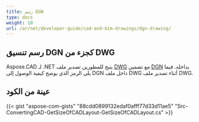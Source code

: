 ```yaml
---
title: رسم DGN
type: docs
weight: 10
url: /ar/net/developer-guide/cad-and-bim-drawings/dgn-drawing/
---
```


## **رسم تنسيق DGN كجزء من DWG**

Aspose.CAD لـ .NET يتيح للمطورين تصدير ملف [DWG](https://docs.fileformat.com/cad/dwg/) مع تضمين [DGN](https://docs.fileformat.com/cad/dgn/) بداخله. فيما يلي الرمز الذي يوضح كيفية الوصول إلى DGN داخل ملف DWG أثناء تصدير ملف DWG.

## عينة من الكود

{{< gist "aspose-com-gists" "88cdd0899132edaf0afff77d33d11ae5" "Src-ConvertingCAD-GetSizeOfCADLayout-GetSizeOfCADLayout.cs" >}}
